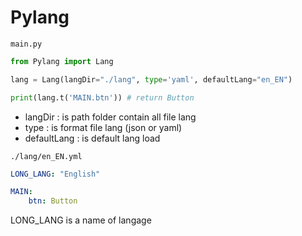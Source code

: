 # Pylang

`main.py`

```py
from Pylang import Lang

lang = Lang(langDir="./lang", type='yaml', defaultLang="en_EN")

print(lang.t('MAIN.btn')) # return Button

```

- langDir     : is path folder contain all file lang
- type        : is format file lang (json or yaml)
- defaultLang : is default lang load


`./lang/en_EN.yml`

```yml
LONG_LANG: "English"

MAIN:
    btn: Button

```

LONG_LANG is a name of langage

